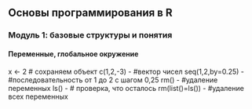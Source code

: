 ## Основы программирования в R
### Модуль 1: базовые структуры и понятия
#### Переменные, глобальное окружение
x <- 2 # сохраняем объект
c(1,2,-3) - #вектор чисел
seq(1,2,by=0.25) - #последовательность от 1 до 2 с шагом 0,25
rm() - #удаление переменных
ls() - # проверка, что осталось
rm(list()=ls()) - #удаление всех переменных
